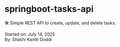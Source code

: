 # springboot-tasks-api

🛠️ Simple REST API to create, update, and delete tasks.

Started on: July 14, 2025  
By: Shashi Kanth Doddi

